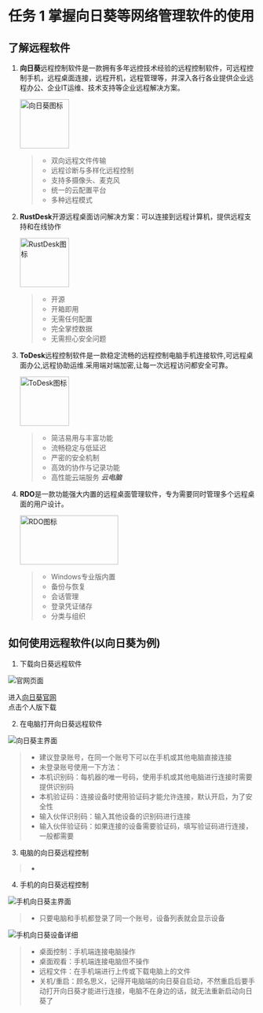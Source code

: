 # 任务 1 掌握向日葵等网络管理软件的使用

## 了解远程软件

1. **向日葵**远程控制软件是一款拥有多年远控技术经验的远程控制软件，可远程控制手机，远程桌面连接，远程开机，远程管理等，并深入各行各业提供企业远程办公、企业IT运维、技术支持等企业远程解决方案。

    <img src="https://pic2.zhimg.com/v2-2b89ea213b030f594c85351cbe27960e_xll.jpg" alt="向日葵图标" width="100" height="100"> 

    >- 双向远程文件传输
    >- 远程诊断与多样化远程控制
    >- 支持多摄像头、麦克风
    >- 统一的云配置平台
    >- 多种远程模式

2. **RustDesk**开源远程桌面访问解决方案：可以连接到远程计算机，提供远程支持和在线协作 

    <img src="https://softmall-images.oss-cn-qingdao.aliyuncs.com/20220105/vc-upload-1641373560638-5-rustdesk.png" alt="RustDesk图标" width="100" height="100">

    >- 开源
    >- 开箱即用
    >- 无需任何配置
    >- 完全掌控数据
    >- 无需担心安全问题

3. **ToDesk**远程控制软件是一款稳定流畅的远程控制电脑手机连接软件,可远程桌面办公,远程协助运维.采用端对端加密,让每一次远程访问都安全可靠。

    <img src="https://android-artworks.25pp.com/fs08/2021/06/07/8/110_85aed6382612f31ec581f22a9c3b377d_con.png" alt="ToDesk图标" width="100" height="100">

    >- 简洁易用与丰富功能
    >- 流畅稳定与低延迟
    >- 严密的安全机制
    >- 高效的协作与记录功能
    >- 高性能云端服务 ***云电脑***

4. **RDO**是一款功能强大内置的远程桌面管理软件，专为需要同时管理多个远程桌面的用户设计。

    <img src="https://tse1-mm.cn.bing.net/th/id/OIP-C.UFaFTJ3JzR1X1XsmLb6GNwHaDn?rs=1&pid=ImgDetMain" alt="RDO图标" width="200" height="100">

    >- Windows专业版内置
    >- 备份与恢复
    >- 会话管理
    >- 登录凭证储存
    >- 分类与组织

## 如何使用远程软件(以向日葵为例)

1. 下载向日葵远程软件

![官网页面](./Image/1-1.png)

进入[向日葵官网](https://sunlogin.oray.com/) \
点击个人版下载

2. 在电脑打开向日葵远程软件

![向日葵主界面](./Image/1-2.png)

>- 建议登录账号，在同一个账号下可以在手机或其他电脑直接连接
>- 未登录账号使用一下方法：
>- 本机识别码：每机器的唯一号码，使用手机或其他电脑进行连接时需要提供识别码
>- 本机验证码：连接设备时使用验证码才能允许连接，默认开启，为了安全性
>- 输入伙伴识别码：输入其他设备的识别码进行连接
>- 输入伙伴验证码：如果连接的设备需要验证码，填写验证码进行连接，一般都需要

3. 电脑的向日葵远程控制

>- 

4. 手机的向日葵远程控制

![手机向日葵主界面](./Image/1-3-1.jpg)

>- 只要电脑和手机都登录了同一个账号，设备列表就会显示设备

![手机向日葵设备详细](./Image/1-3-2.jpg)

>- 桌面控制：手机端连接电脑操作
>- 桌面观看：手机端连接电脑但不操作
>- 远程文件：在手机端进行上传或下载电脑上的文件
>- 关机/重启：顾名思义，记得开电脑端的向日葵自启动，不然重启后要手动打开向日葵才能进行连接，电脑不在身边的话，就无法重新启动向日葵了